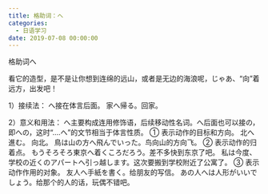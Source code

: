 ```yaml
---
title: 格助词：へ
categories:
  - 日语学习
date: 2019-07-08 00:00:00
---
```


格助词へ

<!-- more -->

看它的造型，是不是让你想到连绵的远山，或者是无边的海浪呢，じゃあ、“向”着远方，出发吧！

1）接续法：
へ接在体言后面。
家へ帰る。回家。

2）意义和用法：
へ主要构成连用修饰语，后续移动性名词。へ后面也可以接の，即への，这时“....へ”的文节相当于体言性质。
① 表示动作的目标和方向。
北へ進む。 向北。
鳥は山の方へ飛んでいった。鸟向山的方向飞。
② 表示动作的归着点。
もうそろそろ東京へ着くころだろう。差不多快到东京了吧。
私は今度、学校の近くのアパートへ引っ越します。这次要搬到学校附近了公寓了。
③ 表示动作作用的对象。
友人へ手紙を書く。给朋友的写信。
あの人へは人形がいいでしょう。给那个的人的话，玩偶不错吧。
